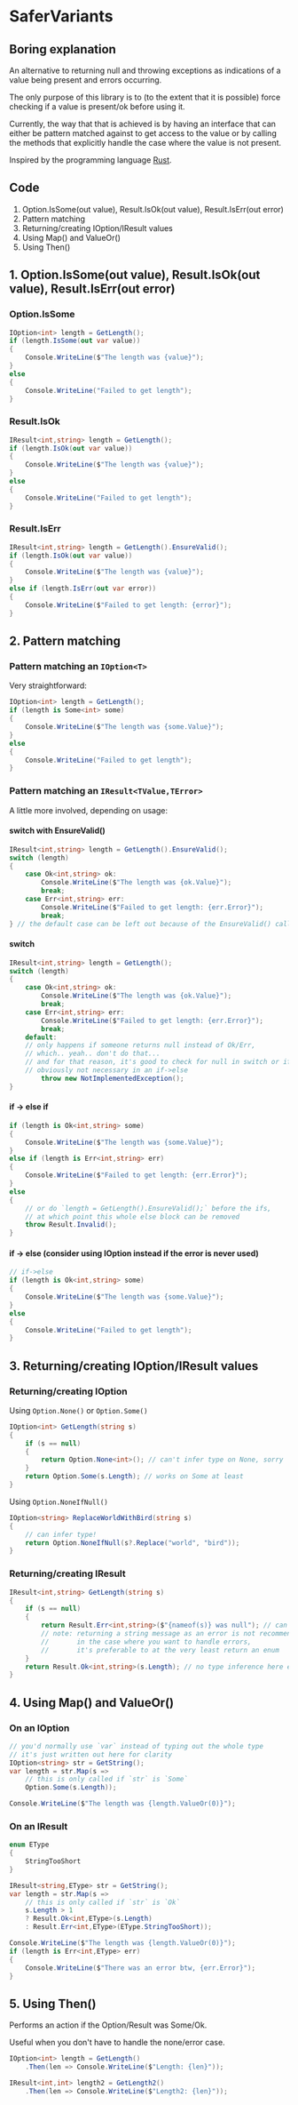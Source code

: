 # SaferVariants

## Boring explanation
An alternative to returning null and throwing exceptions as indications of a value being present and errors occurring.

The only purpose of this library is to (to the extent that it is possible) force checking if a value is present/ok before using it.

Currently, the way that that is achieved is by having an interface that can either be pattern matched against to get access to the value or by calling the methods that explicitly handle the case where the value is not present.

Inspired by the programming language [Rust](https://www.rust-lang.org/).

## Code
1. Option.IsSome(out value), Result.IsOk(out value), Result.IsErr(out error)
2. Pattern matching
3. Returning/creating IOption/IResult values
4. Using Map() and ValueOr()
5. Using Then()

## 1. Option.IsSome(out value), Result.IsOk(out value), Result.IsErr(out error)
### Option.IsSome
```c#
IOption<int> length = GetLength();
if (length.IsSome(out var value))
{
    Console.WriteLine($"The length was {value}");
}
else
{
    Console.WriteLine("Failed to get length");
}
```

### Result.IsOk
```c#
IResult<int,string> length = GetLength();
if (length.IsOk(out var value))
{
    Console.WriteLine($"The length was {value}");
}
else
{
    Console.WriteLine("Failed to get length");
}
```

### Result.IsErr
```c#
IResult<int,string> length = GetLength().EnsureValid();
if (length.IsOk(out var value))
{
    Console.WriteLine($"The length was {value}");
}
else if (length.IsErr(out var error))
{
    Console.WriteLine($"Failed to get length: {error}");
}
```

## 2. Pattern matching
### Pattern matching an `IOption<T>`
Very straightforward:

```c#
IOption<int> length = GetLength();
if (length is Some<int> some)
{
    Console.WriteLine($"The length was {some.Value}");
}
else
{
    Console.WriteLine("Failed to get length");
}
```

### Pattern matching an `IResult<TValue,TError>`
A little more involved, depending on usage:

#### switch with EnsureValid()
```c#
IResult<int,string> length = GetLength().EnsureValid();
switch (length)
{
    case Ok<int,string> ok:
        Console.WriteLine($"The length was {ok.Value}");
        break;
    case Err<int,string> err:
        Console.WriteLine($"Failed to get length: {err.Error}");
        break;
} // the default case can be left out because of the EnsureValid() call
```

#### switch
```c#
IResult<int,string> length = GetLength();
switch (length)
{
    case Ok<int,string> ok:
        Console.WriteLine($"The length was {ok.Value}");
        break;
    case Err<int,string> err:
        Console.WriteLine($"Failed to get length: {err.Error}");
        break;
    default:
    // only happens if someone returns null instead of Ok/Err,
    // which.. yeah.. don't do that...
    // and for that reason, it's good to check for null in switch or if->else if
    // obviously not necessary in an if->else
        throw new NotImplementedException();
}
```

#### if -> else if
```c#
if (length is Ok<int,string> some)
{
    Console.WriteLine($"The length was {some.Value}");
}
else if (length is Err<int,string> err)
{
    Console.WriteLine($"Failed to get length: {err.Error}");
}
else
{
    // or do `length = GetLength().EnsureValid();` before the ifs,
    // at which point this whole else block can be removed
    throw Result.Invalid(); 
}
```

#### if -> else (consider using IOption instead if the error is never used)
```c#
// if->else
if (length is Ok<int,string> some)
{
    Console.WriteLine($"The length was {some.Value}");
}
else
{
    Console.WriteLine("Failed to get length");
}
```

## 3. Returning/creating IOption/IResult values
### Returning/creating IOption
Using `Option.None()` or `Option.Some()`
```c#
IOption<int> GetLength(string s)
{
    if (s == null)
    {
        return Option.None<int>(); // can't infer type on None, sorry
    }
    return Option.Some(s.Length); // works on Some at least
}
```

Using `Option.NoneIfNull()`
```c#
IOption<string> ReplaceWorldWithBird(string s)
{
    // can infer type!
    return Option.NoneIfNull(s?.Replace("world", "bird"));
}
```
### Returning/creating IResult
```c#
IResult<int,string> GetLength(string s)
{
    if (s == null)
    {
        return Result.Err<int,string>($"{nameof(s)} was null"); // can't infer type on Err, sorry!
        // note: returning a string message as an error is not recommended
        //       in the case where you want to handle errors,
        //       it's preferable to at the very least return an enum
    }
    return Result.Ok<int,string>(s.Length); // no type inference here either, please accept my apologies
}
```

## 4. Using Map() and ValueOr()
### On an IOption
```c#
// you'd normally use `var` instead of typing out the whole type
// it's just written out here for clarity
IOption<string> str = GetString();
var length = str.Map(s =>
    // this is only called if `str` is `Some`
    Option.Some(s.Length));

Console.WriteLine($"The length was {length.ValueOr(0)}");
```

### On an IResult
```c#
enum EType
{
    StringTooShort
}

IResult<string,EType> str = GetString();
var length = str.Map(s =>
    // this is only called if `str` is `Ok`
    s.Length > 1
    ? Result.Ok<int,EType>(s.Length)
    : Result.Err<int,EType>(EType.StringTooShort));

Console.WriteLine($"The length was {length.ValueOr(0)}");
if (length is Err<int,EType> err)
{
    Console.WriteLine($"There was an error btw, {err.Error}");
}
```

## 5. Using Then()
Performs an action if the Option/Result was Some/Ok.

Useful when you don't have to handle the none/error case.

```c#
IOption<int> length = GetLength()
    .Then(len => Console.WriteLine($"Length: {len}"));

IResult<int,int> length2 = GetLength2()
    .Then(len => Console.WriteLine($"Length2: {len}"));
```